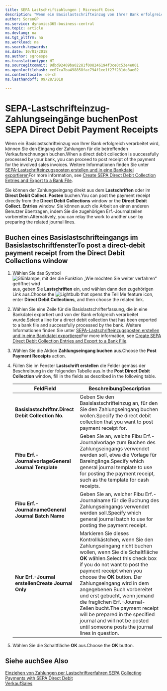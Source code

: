 ```yaml
---
title: SEPA Lastschriftzahlungen | Microsoft Docs
description: "Wenn ein Basislastschrifteinzug von Ihrer Bank erfolgreich verarbeitet wird, können Sie den Eingang der Zahlungen für die betreffenden Verkaufsrechnungen buchen."
author: SorenGP
ms.service: dynamics365-business-central
ms.topic: article
ms.devlang: na
ms.tgt_pltfrm: na
ms.workload: na
ms.search.keywords: 
ms.date: 10/01/2018
ms.author: sgroespe
ms.translationtype: HT
ms.sourcegitcommit: 9dbd92409ba02281f008246194f3ce0c53e4e001
ms.openlocfilehash: ee07ca7ba498858fac794f1ee1f27f281de8ae02
ms.contentlocale: de-ch
ms.lasthandoff: 09/28/2018

---
```

# <a name="post-sepa-direct-debit-payment-receipts"></a><span data-ttu-id="060e5-103">SEPA-Lastschrifteinzug-Zahlungseingänge buchen</span><span class="sxs-lookup"><span data-stu-id="060e5-103">Post SEPA Direct Debit Payment Receipts</span></span>
<span data-ttu-id="060e5-104">Wenn ein Basislastschrifteinzug von Ihrer Bank erfolgreich verarbeitet wird, können Sie den Eingang der Zahlungen für die betreffenden Verkaufsrechnungen buchen.</span><span class="sxs-lookup"><span data-stu-id="060e5-104">When a direct debit collection is successfully processed by your bank, you can proceed to post receipt of the payment for the involved sales invoices.</span></span> <span data-ttu-id="060e5-105">Weitere Informationen finden Sie unter [SEPA-Lastschrifteinzugsposten erstellen und in eine Bankdatei exportieren](finance-how-create-sepa-direct-debit-collection-entries-export-bank-file.md)</span><span class="sxs-lookup"><span data-stu-id="060e5-105">For more information, see [Create SEPA Direct Debit Collection Entries and Export to a Bank File](finance-how-create-sepa-direct-debit-collection-entries-export-bank-file.md).</span></span>  

<span data-ttu-id="060e5-106">Sie können der Zahlungseingang direkt aus dem **Lastschriften** oder im **Direct Debit Collect. Posten** buchen.</span><span class="sxs-lookup"><span data-stu-id="060e5-106">You can post the payment receipt directly from the **Direct Debit Collections** window or the **Direct Debit Collect. Entries** window.</span></span> <span data-ttu-id="060e5-107">Sie können auch die Arbeit an einen anderen Benutzer übertragen, indem Sie die zugehörigen Erf.-Journalzeilen vorbereiten.</span><span class="sxs-lookup"><span data-stu-id="060e5-107">Alternatively, you can relay the work to another user by preparing the related journal lines.</span></span>  

## <a name="to-post-a-direct-debit-payment-receipt-from-the-direct-debit-collections-window"></a><span data-ttu-id="060e5-108">Buchen eines Basislastschrifteingangs im Basislastschriftfenster</span><span class="sxs-lookup"><span data-stu-id="060e5-108">To post a direct-debit payment receipt from the Direct Debit Collections window</span></span>  
1. <span data-ttu-id="060e5-109">Wählen Sie das Symbol ![Glühlampe, mit der die Funktion „Wie möchten Sie weiter verfahren“ geöffnet wird](media/ui-search/search_small.png "Wie möchten Sie weiter verfahren?") aus, geben Sie **Lastschriften** ein, und wählen dann den zugehörigen Link aus.</span><span class="sxs-lookup"><span data-stu-id="060e5-109">Choose the ![Lightbulb that opens the Tell Me feature](media/ui-search/search_small.png "Tell me what you want to do") icon, enter **Direct Debit Collections**, and then choose the related link.</span></span>  
2. <span data-ttu-id="060e5-110">Wählen Sie eine Zeile für die Basislastschrifterfassung, die in eine Bankdatei exportiert und von der Bank erfolgreich verarbeitet wurde.</span><span class="sxs-lookup"><span data-stu-id="060e5-110">Select a line for a direct debit collection that has been exported to a bank file and successfully processed by the bank.</span></span> <span data-ttu-id="060e5-111">Weitere Informationen finden Sie unter [SEPA-Lastschrifteinzugsposten erstellen und in eine Bankdatei exportieren](finance-how-create-sepa-direct-debit-collection-entries-export-bank-file.md)</span><span class="sxs-lookup"><span data-stu-id="060e5-111">For more information, see [Create SEPA Direct Debit Collection Entries and Export to a Bank File](finance-how-create-sepa-direct-debit-collection-entries-export-bank-file.md).</span></span>  
3. <span data-ttu-id="060e5-112">Wählen Sie die Aktion **Zahlungseingang buchen** aus.</span><span class="sxs-lookup"><span data-stu-id="060e5-112">Choose the **Post Payment Receipts** action.</span></span>  
4. <span data-ttu-id="060e5-113">Füllen Sie im Fenster **Lastschrift erstellen** die Felder gemäss der Beschreibung in der folgenden Tabelle aus.</span><span class="sxs-lookup"><span data-stu-id="060e5-113">In the **Post Direct Debit Collection** window, fill in the fields as described in the following table.</span></span>  

    |<span data-ttu-id="060e5-114">Feld</span><span class="sxs-lookup"><span data-stu-id="060e5-114">Field</span></span>|<span data-ttu-id="060e5-115">Beschreibung</span><span class="sxs-lookup"><span data-stu-id="060e5-115">Description</span></span>|  
    |---------------------------------|---------------------------------------|  
    |<span data-ttu-id="060e5-116">**Basislastschriftnr.**</span><span class="sxs-lookup"><span data-stu-id="060e5-116">**Direct Debit Collection No.**</span></span>|<span data-ttu-id="060e5-117">Geben Sie den Basislastschrifteinzug an, für den Sie den Zahlungseingang buchen wollen.</span><span class="sxs-lookup"><span data-stu-id="060e5-117">Specify the direct debit collection that you want to post payment receipt for.</span></span>|  
    |<span data-ttu-id="060e5-118">**Fibu Erf.-Journalvorlage**</span><span class="sxs-lookup"><span data-stu-id="060e5-118">**General Journal Template**</span></span>|<span data-ttu-id="060e5-119">Geben Sie an, welche Fibu Erf.-Journalvorlage zum Buchen des Zahlungseingangs verwendet werden soll, etwa die Vorlage für Bareingänge.</span><span class="sxs-lookup"><span data-stu-id="060e5-119">Specify which general journal template to use for posting the payment receipt, such as the template for cash receipts.</span></span>|  
    |<span data-ttu-id="060e5-120">**Fibu Erf.-Journalname**</span><span class="sxs-lookup"><span data-stu-id="060e5-120">**General Journal Batch Name**</span></span>|<span data-ttu-id="060e5-121">Geben Sie an, welcher Fibu Erf.-Journalname für die Buchung des Zahlungseingangs verwendet werden soll.</span><span class="sxs-lookup"><span data-stu-id="060e5-121">Specify which general journal batch to use for posting the payment receipt.</span></span>|  
    |<span data-ttu-id="060e5-122">**Nur Erf.-Journal erstellen**</span><span class="sxs-lookup"><span data-stu-id="060e5-122">**Create Journal Only**</span></span>|<span data-ttu-id="060e5-123">Markieren Sie dieses Kontrollkästchen, wenn Sie den Zahlungseingang nicht buchen wollen, wenn Sie die Schaltfläche **OK** wählen.</span><span class="sxs-lookup"><span data-stu-id="060e5-123">Select this check box if you do not want to post the payment receipt when you choose the **OK** button.</span></span> <span data-ttu-id="060e5-124">Der Zahlungseingang wird in dem angegebenen Buch vorbereitet und erst gebucht, wenn jemand die fraglichen Erf.-Journal-Zeilen bucht.</span><span class="sxs-lookup"><span data-stu-id="060e5-124">The payment receipt will be prepared in the specified journal and will not be posted until someone posts the journal lines in question.</span></span>|  

5. <span data-ttu-id="060e5-125">Wählen Sie die Schaltfläche **OK** aus.</span><span class="sxs-lookup"><span data-stu-id="060e5-125">Choose the **OK** button.</span></span>  

## <a name="see-also"></a><span data-ttu-id="060e5-126">Siehe auch</span><span class="sxs-lookup"><span data-stu-id="060e5-126">See Also</span></span>  
 <span data-ttu-id="060e5-127">[Einziehen von Zahlungen per Lastschriftverfahren SEPA](finance-collect-payments-with-sepa-direct-debit.md) </span><span class="sxs-lookup"><span data-stu-id="060e5-127">[Collecting Payments with SEPA Direct Debit](finance-collect-payments-with-sepa-direct-debit.md) </span></span>  
 [<span data-ttu-id="060e5-128">Verkauf</span><span class="sxs-lookup"><span data-stu-id="060e5-128">Sales</span></span>](sales-manage-sales.md)


